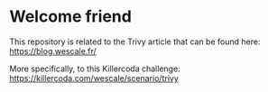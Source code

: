 # Welcome friend

This repository is related to the Trivy article that can be found here: https://blog.wescale.fr/

More specifically, to this Killercoda challenge: https://killercoda.com/wescale/scenario/trivy
